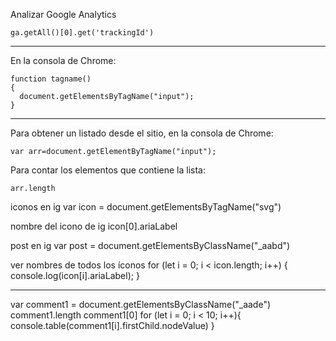 Analizar Google Analytics
```
ga.getAll()[0].get('trackingId')
```

---

En la consola de Chrome:
```
function tagname()
{
  document.getElementsByTagName("input");
}
```

---

Para obtener un listado desde el sitio, en la consola de Chrome: 
```
var arr=document.getElementByTagName("input");
```

Para contar los elementos que contiene la lista: 
```
arr.length
```
iconos en ig
var icon = document.getElementsByTagName("svg")

nombre del icono de ig
icon[0].ariaLabel

post en ig
var post = document.getElementsByClassName("_aabd")

ver nombres de todos los íconos
for (let i = 0; i < icon.length; i++) {
  console.log(icon[i].ariaLabel);
}

---

var comment1 = document.getElementsByClassName("_aade")
comment1.length
comment1[0]
for (let i = 0; i < 10; i++){
    console.table(comment1[i].firstChild.nodeValue)
}

